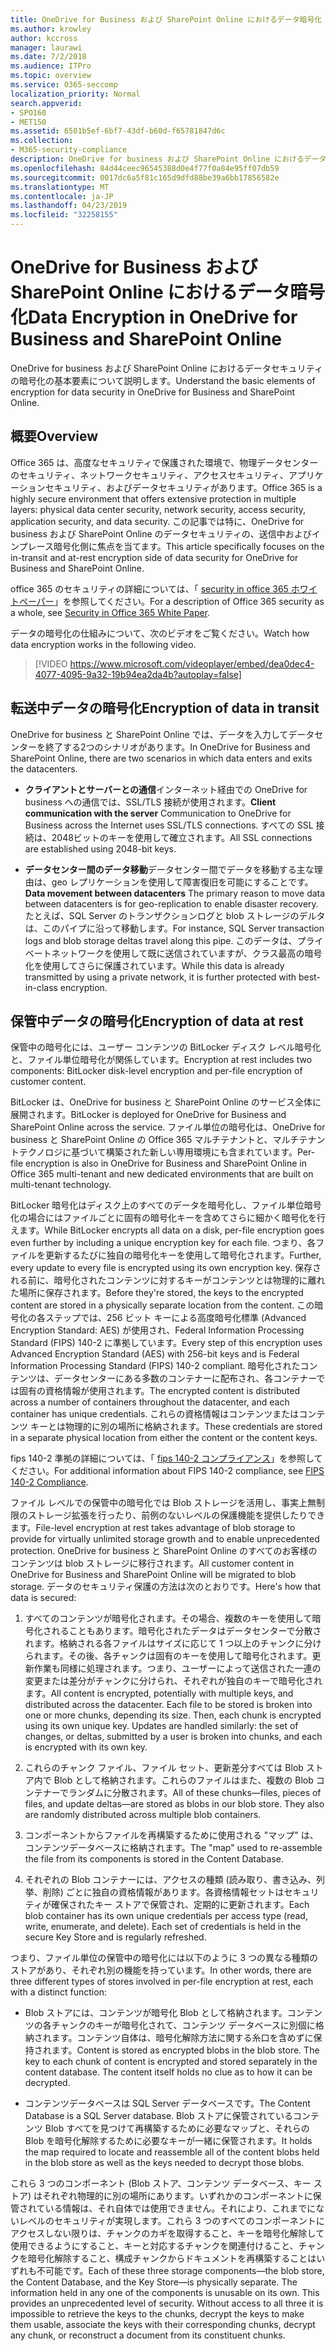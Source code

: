 ```yaml
---
title: OneDrive for Business および SharePoint Online におけるデータ暗号化
ms.author: krowley
author: kccross
manager: laurawi
ms.date: 7/2/2018
ms.audience: ITPro
ms.topic: overview
ms.service: O365-seccomp
localization_priority: Normal
search.appverid:
- SPO160
- MET150
ms.assetid: 6501b5ef-6bf7-43df-b60d-f65781847d6c
ms.collection:
- M365-security-compliance
description: OneDrive for business および SharePoint Online におけるデータセキュリティの暗号化の基本要素について説明します。
ms.openlocfilehash: 84d44ceec96545388d0e4f77f0a84e95ff07db59
ms.sourcegitcommit: 0017dc6a5f81c165d9dfd88be39a6bb17856582e
ms.translationtype: MT
ms.contentlocale: ja-JP
ms.lasthandoff: 04/23/2019
ms.locfileid: "32258155"
---
```

# <a name="data-encryption-in-onedrive-for-business-and-sharepoint-online"></a><span data-ttu-id="70d68-103">OneDrive for Business および SharePoint Online におけるデータ暗号化</span><span class="sxs-lookup"><span data-stu-id="70d68-103">Data Encryption in OneDrive for Business and SharePoint Online</span></span>

<span data-ttu-id="70d68-104">OneDrive for business および SharePoint Online におけるデータセキュリティの暗号化の基本要素について説明します。</span><span class="sxs-lookup"><span data-stu-id="70d68-104">Understand the basic elements of encryption for data security in OneDrive for Business and SharePoint Online.</span></span>
  
## <a name="overview"></a><span data-ttu-id="70d68-105">概要</span><span class="sxs-lookup"><span data-stu-id="70d68-105">Overview</span></span>

<span data-ttu-id="70d68-106">Office 365 は、高度なセキュリティで保護された環境で、物理データセンターのセキュリティ、ネットワークセキュリティ、アクセスセキュリティ、アプリケーションセキュリティ、およびデータセキュリティがあります。</span><span class="sxs-lookup"><span data-stu-id="70d68-106">Office 365 is a highly secure environment that offers extensive protection in multiple layers: physical data center security, network security, access security, application security, and data security.</span></span> <span data-ttu-id="70d68-107">この記事では特に、OneDrive for business および SharePoint Online のデータセキュリティの、送信中およびインプレース暗号化側に焦点を当てます。</span><span class="sxs-lookup"><span data-stu-id="70d68-107">This article specifically focuses on the in-transit and at-rest encryption side of data security for OneDrive for Business and SharePoint Online.</span></span>
  
<span data-ttu-id="70d68-108">office 365 のセキュリティの詳細については、「 [security in office 365 ホワイトペーパー](https://go.microsoft.com/fwlink/p/?LinkId=270895)」を参照してください。</span><span class="sxs-lookup"><span data-stu-id="70d68-108">For a description of Office 365 security as a whole, see [Security in Office 365 White Paper](https://go.microsoft.com/fwlink/p/?LinkId=270895).</span></span>
  
<span data-ttu-id="70d68-109">データの暗号化の仕組みについて、次のビデオをご覧ください。</span><span class="sxs-lookup"><span data-stu-id="70d68-109">Watch how data encryption works in the following video.</span></span>
  
> [!VIDEO https://www.microsoft.com/videoplayer/embed/dea0dec4-4077-4095-9a32-19b94ea2da4b?autoplay=false]
  
## <a name="encryption-of-data-in-transit"></a><span data-ttu-id="70d68-110">転送中データの暗号化</span><span class="sxs-lookup"><span data-stu-id="70d68-110">Encryption of data in transit</span></span>

<span data-ttu-id="70d68-111">OneDrive for business と SharePoint Online では、データを入力してデータセンターを終了する2つのシナリオがあります。</span><span class="sxs-lookup"><span data-stu-id="70d68-111">In OneDrive for Business and SharePoint Online, there are two scenarios in which data enters and exits the datacenters.</span></span>
  
- <span data-ttu-id="70d68-112">**クライアントとサーバーとの通信**インターネット経由での OneDrive for business への通信では、SSL/TLS 接続が使用されます。</span><span class="sxs-lookup"><span data-stu-id="70d68-112">**Client communication with the server** Communication to OneDrive for Business across the Internet uses SSL/TLS connections.</span></span> <span data-ttu-id="70d68-113">すべての SSL 接続は、2048ビットのキーを使用して確立されます。</span><span class="sxs-lookup"><span data-stu-id="70d68-113">All SSL connections are established using 2048-bit keys.</span></span>

- <span data-ttu-id="70d68-114">**データセンター間のデータ移動**データセンター間でデータを移動する主な理由は、geo レプリケーションを使用して障害復旧を可能にすることです。</span><span class="sxs-lookup"><span data-stu-id="70d68-114">**Data movement between datacenters** The primary reason to move data between datacenters is for geo-replication to enable disaster recovery.</span></span> <span data-ttu-id="70d68-115">たとえば、SQL Server のトランザクションログと blob ストレージのデルタは、このパイプに沿って移動します。</span><span class="sxs-lookup"><span data-stu-id="70d68-115">For instance, SQL Server transaction logs and blob storage deltas travel along this pipe.</span></span> <span data-ttu-id="70d68-116">このデータは、プライベートネットワークを使用して既に送信されていますが、クラス最高の暗号化を使用してさらに保護されています。</span><span class="sxs-lookup"><span data-stu-id="70d68-116">While this data is already transmitted by using a private network, it is further protected with best-in-class encryption.</span></span> 

## <a name="encryption-of-data-at-rest"></a><span data-ttu-id="70d68-117">保管中データの暗号化</span><span class="sxs-lookup"><span data-stu-id="70d68-117">Encryption of data at rest</span></span>

<span data-ttu-id="70d68-118">保管中の暗号化には、ユーザー コンテンツの BitLocker ディスク レベル暗号化と、ファイル単位暗号化が関係しています。</span><span class="sxs-lookup"><span data-stu-id="70d68-118">Encryption at rest includes two components: BitLocker disk-level encryption and per-file encryption of customer content.</span></span>
  
<span data-ttu-id="70d68-119">BitLocker は、OneDrive for business と SharePoint Online のサービス全体に展開されます。</span><span class="sxs-lookup"><span data-stu-id="70d68-119">BitLocker is deployed for OneDrive for Business and SharePoint Online across the service.</span></span> <span data-ttu-id="70d68-120">ファイル単位の暗号化は、OneDrive for business と SharePoint Online の Office 365 マルチテナントと、マルチテナントテクノロジに基づいて構築された新しい専用環境にも含まれています。</span><span class="sxs-lookup"><span data-stu-id="70d68-120">Per-file encryption is also in OneDrive for Business and SharePoint Online in Office 365 multi-tenant and new dedicated environments that are built on multi-tenant technology.</span></span>
  
<span data-ttu-id="70d68-121">BitLocker 暗号化はディスク上のすべてのデータを暗号化し、ファイル単位暗号化の場合にはファイルごとに固有の暗号化キーを含めてさらに細かく暗号化を行えます。</span><span class="sxs-lookup"><span data-stu-id="70d68-121">While BitLocker encrypts all data on a disk, per-file encryption goes even further by including a unique encryption key for each file.</span></span> <span data-ttu-id="70d68-122">つまり、各ファイルを更新するたびに独自の暗号化キーを使用して暗号化されます。</span><span class="sxs-lookup"><span data-stu-id="70d68-122">Further, every update to every file is encrypted using its own encryption key.</span></span> <span data-ttu-id="70d68-123">保存される前に、暗号化されたコンテンツに対するキーがコンテンツとは物理的に離れた場所に保存されます。</span><span class="sxs-lookup"><span data-stu-id="70d68-123">Before they're stored, the keys to the encrypted content are stored in a physically separate location from the content.</span></span> <span data-ttu-id="70d68-124">この暗号化の各ステップでは、256 ビット キーによる高度暗号化標準 (Advanced Encryption Standard: AES) が使用され、Federal Information Processing Standard (FIPS) 140-2 に準拠しています。</span><span class="sxs-lookup"><span data-stu-id="70d68-124">Every step of this encryption uses Advanced Encryption Standard (AES) with 256-bit keys and is Federal Information Processing Standard (FIPS) 140-2 compliant.</span></span> <span data-ttu-id="70d68-125">暗号化されたコンテンツは、データセンターにある多数のコンテナーに配布され、各コンテナーでは固有の資格情報が使用されます。</span><span class="sxs-lookup"><span data-stu-id="70d68-125">The encrypted content is distributed across a number of containers throughout the datacenter, and each container has unique credentials.</span></span> <span data-ttu-id="70d68-126">これらの資格情報はコンテンツまたはコンテンツ キーとは物理的に別の場所に格納されます。</span><span class="sxs-lookup"><span data-stu-id="70d68-126">These credentials are stored in a separate physical location from either the content or the content keys.</span></span>
  
<span data-ttu-id="70d68-127">fips 140-2 準拠の詳細については、「 [fips 140-2 コンプライアンス](https://go.microsoft.com/fwlink/?LinkId=517625)」を参照してください。</span><span class="sxs-lookup"><span data-stu-id="70d68-127">For additional information about FIPS 140-2 compliance, see [FIPS 140-2 Compliance](https://go.microsoft.com/fwlink/?LinkId=517625).</span></span>
  
<span data-ttu-id="70d68-128">ファイル レベルでの保管中の暗号化では Blob ストレージを活用し、事実上無制限のストレージ拡張を行ったり、前例のないレベルの保護機能を提供したりできます。</span><span class="sxs-lookup"><span data-stu-id="70d68-128">File-level encryption at rest takes advantage of blob storage to provide for virtually unlimited storage growth and to enable unprecedented protection.</span></span> <span data-ttu-id="70d68-129">OneDrive for business と SharePoint Online のすべてのお客様のコンテンツは blob ストレージに移行されます。</span><span class="sxs-lookup"><span data-stu-id="70d68-129">All customer content in OneDrive for Business and SharePoint Online will be migrated to blob storage.</span></span> <span data-ttu-id="70d68-130">データのセキュリティ保護の方法は次のとおりです。</span><span class="sxs-lookup"><span data-stu-id="70d68-130">Here's how that data is secured:</span></span>
  
1. <span data-ttu-id="70d68-p107">すべてのコンテンツが暗号化されます。その場合、複数のキーを使用して暗号化されることもあります。暗号化されたデータはデータセンターで分散されます。格納される各ファイルはサイズに応じて 1 つ以上のチャンクに分けられます。その後、各チャンクは固有のキーを使用して暗号化されます。更新作業も同様に処理されます。つまり、ユーザーによって送信された一連の変更または差分がチャンクに分けられ、それぞれが独自のキーで暗号化されます。</span><span class="sxs-lookup"><span data-stu-id="70d68-p107">All content is encrypted, potentially with multiple keys, and distributed across the datacenter. Each file to be stored is broken into one or more chunks, depending its size. Then, each chunk is encrypted using its own unique key. Updates are handled similarly: the set of changes, or deltas, submitted by a user is broken into chunks, and each is encrypted with its own key.</span></span>

2. <span data-ttu-id="70d68-p108">これらのチャンク ファイル、ファイル セット、更新差分すべては Blob ストア内で Blob として格納されます。これらのファイルはまた、複数の Blob コンテナーでランダムに分散されます。</span><span class="sxs-lookup"><span data-stu-id="70d68-p108">All of these chunks—files, pieces of files, and update deltas—are stored as blobs in our blob store. They also are randomly distributed across multiple blob containers.</span></span>

3. <span data-ttu-id="70d68-137">コンポーネントからファイルを再構築するために使用される "マップ" は、コンテンツデータベースに格納されます。</span><span class="sxs-lookup"><span data-stu-id="70d68-137">The "map" used to re-assemble the file from its components is stored in the Content Database.</span></span>

4. <span data-ttu-id="70d68-p109">それぞれの Blob コンテナーには、アクセスの種類 (読み取り、書き込み、列挙、削除) ごとに独自の資格情報があります。各資格情報セットはセキュリティが確保されたキー ストアで保管され、定期的に更新されます。</span><span class="sxs-lookup"><span data-stu-id="70d68-p109">Each blob container has its own unique credentials per access type (read, write, enumerate, and delete). Each set of credentials is held in the secure Key Store and is regularly refreshed.</span></span>

<span data-ttu-id="70d68-140">つまり、ファイル単位の保管中の暗号化には以下のように 3 つの異なる種類のストアがあり、それぞれ別の機能を持っています。</span><span class="sxs-lookup"><span data-stu-id="70d68-140">In other words, there are three different types of stores involved in per-file encryption at rest, each with a distinct function:</span></span>
  
- <span data-ttu-id="70d68-p110">Blob ストアには、コンテンツが暗号化 Blob として格納されます。コンテンツの各チャンクのキーが暗号化されて、コンテンツ データベースに別個に格納されます。コンテンツ自体は、暗号化解除方法に関する糸口を含めずに保持されます。</span><span class="sxs-lookup"><span data-stu-id="70d68-p110">Content is stored as encrypted blobs in the blob store. The key to each chunk of content is encrypted and stored separately in the content database. The content itself holds no clue as to how it can be decrypted.</span></span>

- <span data-ttu-id="70d68-144">コンテンツデータベースは SQL Server データベースです。</span><span class="sxs-lookup"><span data-stu-id="70d68-144">The Content Database is a SQL Server database.</span></span> <span data-ttu-id="70d68-145">Blob ストアに保管されているコンテンツ Blob すべてを見つけて再構築するために必要なマップと、それらの Blob を暗号化解除するために必要なキーが一緒に保管されます。</span><span class="sxs-lookup"><span data-stu-id="70d68-145">It holds the map required to locate and reassemble all of the content blobs held in the blob store as well as the keys needed to decrypt those blobs.</span></span>

<span data-ttu-id="70d68-p112">これら 3 つのコンポーネント (Blob ストア、コンテンツ データベース、キー ストア) はそれぞれ物理的に別の場所にあります。いずれかのコンポーネントに保管されている情報は、それ自体では使用できません。それにより、これまでにないレベルのセキュリティが実現します。これら 3 つのすべてのコンポーネントにアクセスしない限りは、チャンクのカギを取得すること、キーを暗号化解除して使用できるようにすること、キーと対応するチャンクを関連付けること、チャンクを暗号化解除すること、構成チャンクからドキュメントを再構築することはいずれも不可能です。</span><span class="sxs-lookup"><span data-stu-id="70d68-p112">Each of these three storage components—the blob store, the Content Database, and the Key Store—is physically separate. The information held in any one of the components is unusable on its own. This provides an unprecedented level of security. Without access to all three it is impossible to retrieve the keys to the chunks, decrypt the keys to make them usable, associate the keys with their corresponding chunks, decrypt any chunk, or reconstruct a document from its constituent chunks.</span></span>